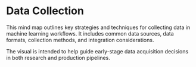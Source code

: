# Data Collection

This mind map outlines key strategies and techniques for collecting data in machine learning workflows. It includes common data sources, data formats, collection methods, and integration considerations.

The visual is intended to help guide early-stage data acquisition decisions in both research and production pipelines.
